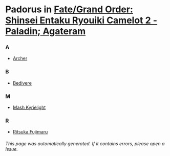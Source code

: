 # Padorus in [Fate/Grand Order: Shinsei Entaku Ryouiki Camelot 2 - Paladin; Agateram](https://myanimelist.net/anime/38086/Fate_Grand_Order__Shinsei_Entaku_Ryouiki_Camelot_2_-_Paladin__Agateram)

### A
* [Archer](https://github.com/shadow578/Project-Padoru/blob/master/table-of-contents/characters/Archer.md)

### B
* [Bedivere](https://github.com/shadow578/Project-Padoru/blob/master/table-of-contents/characters/Bedivere.md)

### M
* [Mash Kyrielight](https://github.com/shadow578/Project-Padoru/blob/master/table-of-contents/characters/MashKyrielight.md)

### R
* [Ritsuka Fujimaru](https://github.com/shadow578/Project-Padoru/blob/master/table-of-contents/characters/RitsukaFujimaru.md)

###### This page was automatically generated. If it contains errors, please open a Issue.
